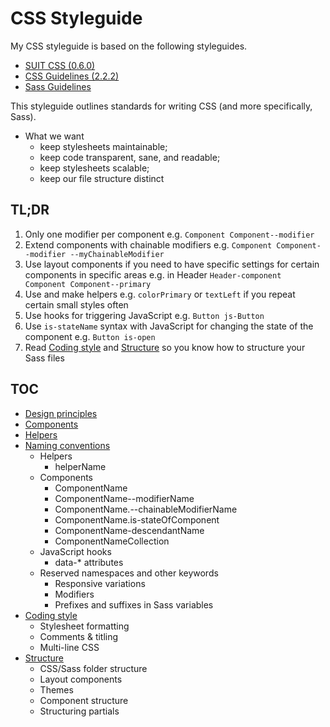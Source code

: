 # CSS Styleguide

My CSS styleguide is based on the following styleguides. 

* [SUIT CSS (0.6.0)](https://github.com/suitcss)
* [CSS Guidelines (2.2.2)](http://cssguidelin.es)
* [Sass Guidelines](http://sass-guidelin.es)

This styleguide outlines standards for writing CSS (and more specifically, Sass).

* What we want
    * keep stylesheets maintainable;
    * keep code transparent, sane, and readable;
    * keep stylesheets scalable;
    * keep our file structure distinct

## TL;DR

1. Only one modifier per component e.g. `Component Component--modifier` 
2. Extend components with chainable modifiers e.g. `Component Component--modifier --myChainableModifier`
3. Use layout components if you need to have specific settings for certain components in specific areas e.g. in Header `Header-component Component Component--primary`
4. Use and make helpers e.g. `colorPrimary` or `textLeft` if you repeat certain small styles often
5. Use hooks for triggering JavaScript e.g. `Button js-Button` 
6. Use `is-stateName` syntax with JavaScript for changing the state of the component e.g. `Button is-open`
7. Read [Coding style](style.md) and [Structure](structure.md) so you know how to structure your Sass files

## TOC

* [Design principles](design-principles.md)
* [Components](components.md)
* [Helpers](helpers.md)
* [Naming conventions](naming-conventions.md)
    * Helpers
        * helperName
    * Components
        * ComponentName
        * ComponentName--modifierName
        * ComponentName.--chainableModifierName
        * ComponentName.is-stateOfComponent
        * ComponentName-descendantName
        * ComponentNameCollection
    * JavaScript hooks
        * data-* attributes
    * Reserved namespaces and other keywords
        * Responsive variations
        * Modifiers
        * Prefixes and suffixes in Sass variables
* [Coding style](style.md)
    * Stylesheet formatting
    * Comments & titling
    * Multi-line CSS
* [Structure](structure.md)
    * CSS/Sass folder structure
    * Layout components
    * Themes
    * Component structure
    * Structuring partials
